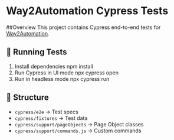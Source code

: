# Way2Automation Cypress Tests

##Overview
This project contains Cypress end-to-end tests for [Way2Automation](https://www.way2automation.com).

## 🚀 Running Tests
1. Install dependencies
   npm install
2. Run Cypress in UI mode
   npx cypress open
3. Run in headless mode
   npx cypress run
   
## 📂 Structure
- `cypress/e2e` → Test specs
- `cypress/fixtures` → Test data
- `cypress/support/pageObjects` → Page Object classes
- `cypress/support/commands.js` → Custom commands
